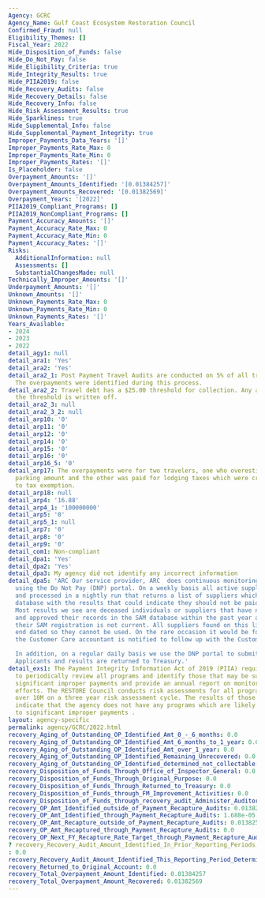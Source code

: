 ```yaml
---
Agency: GCRC
Agency_Name: Gulf Coast Ecosystem Restoration Council
Confirmed_Fraud: null
Eligibility_Themes: []
Fiscal_Year: 2022
Hide_Disposition_of_Funds: false
Hide_Do_Not_Pay: false
Hide_Eligibility_Criteria: true
Hide_Integrity_Results: true
Hide_PIIA2019: false
Hide_Recovery_Audits: false
Hide_Recovery_Details: false
Hide_Recovery_Info: false
Hide_Risk_Assessment_Results: true
Hide_Sparklines: true
Hide_Supplemental_Info: false
Hide_Supplemental_Payment_Integrity: true
Improper_Payments_Data_Years: '[]'
Improper_Payments_Rate_Max: 0
Improper_Payments_Rate_Min: 0
Improper_Payments_Rates: '[]'
Is_Placeholder: false
Overpayment_Amounts: '[]'
Overpayment_Amounts_Identified: '[0.01384257]'
Overpayment_Amounts_Recovered: '[0.01382569]'
Overpayment_Years: '[2022]'
PIIA2019_Compliant_Programs: []
PIIA2019_NonCompliant_Programs: []
Payment_Accuracy_Amounts: '[]'
Payment_Accuracy_Rate_Max: 0
Payment_Accuracy_Rate_Min: 0
Payment_Accuracy_Rates: '[]'
Risks:
  AdditionalInformation: null
  Assessments: []
  SubstantialChangesMade: null
Technically_Improper_Amounts: '[]'
Underpayment_Amounts: '[]'
Unknown_Amounts: '[]'
Unknown_Payments_Rate_Max: 0
Unknown_Payments_Rate_Min: 0
Unknown_Payments_Rates: '[]'
Years_Available:
- 2024
- 2023
- 2022
detail_agy1: null
detail_ara1: 'Yes'
detail_ara2: 'Yes'
detail_ara2_1: Post Payment Travel Audits are conducted on 5% of all travel vouchers.
  The overpayments were identified during this process.
detail_ara2_2: Travel debt has a $25.00 threshold for collection. Any amount beneath
  the threshold is written off.
detail_ara2_3: null
detail_ara2_3_2: null
detail_arp10: '0'
detail_arp11: '0'
detail_arp12: '0'
detail_arp14: '0'
detail_arp15: '0'
detail_arp16: '0'
detail_arp16_5: '0'
detail_arp17: The overpayments were for two travelers, one who overestimated their
  parking amount and the other was paid for lodging taxes which were credited due
  to tax exemption.
detail_arp18: null
detail_arp4: '16.88'
detail_arp4_1: '100000000'
detail_arp5: '0'
detail_arp5_1: null
detail_arp7: '0'
detail_arp8: '0'
detail_arp9: '0'
detail_com1: Non-compliant
detail_dpa1: 'Yes'
detail_dpa2: 'Yes'
detail_dpa3: My agency did not identify any incorrect information
detail_dpa5: 'ARC Our service provider, ARC  does continuous monitoring of all suppliers
  using the Do Not Pay (DNP) portal. On a weekly basis all active suppliers are submitted
  and processed in a nightly run that returns a list of suppliers which matched against
  database with the results that could indicate they should not be paid by the government.
  Most results we see are deceased individuals or suppliers that have not reviewed
  and approved their records in the SAM database within the past year and therefore
  their SAM registration is not current. All suppliers found on this list are immediately
  end dated so they cannot be used. On the rare occasion it would be for other reasons
  the Customer Care accountant is notified to follow up with the Customer.

  In addition, on a regular daily basis we use the DNP portal to submit Disaster Recovery
  Applicants and results are returned to Treasury.'
detail_exs1: The Payment Integrity Information Act of 2019 (PIIA) requires agencies
  to periodically review all programs and identify those that may be susceptible to
  significant improper payments and provide an annual report on monitoring and minimization
  efforts. The RESTORE Council conducts risk assessments for all programs with outlays
  over 10M on a three year risk assessment cycle. The results of those assessments
  indicate that the agency does not have any programs which are likely to be susceptible
  to significant improper payments .
layout: agency-specific
permalink: agency/GCRC/2022.html
recovery_Aging_of_Outstanding_OP_Identified_Amt_0_-_6_months: 0.0
recovery_Aging_of_Outstanding_OP_Identified_Amt_6_months_to_1_year: 0.0
recovery_Aging_of_Outstanding_OP_Identified_Amt_over_1_year: 0.0
recovery_Aging_of_Outstanding_OP_Identified_Remaining_Unrecovered: 0.0
recovery_Aging_of_Outstanding_OP_Identified_determined_not_collectable: 16.88
recovery_Disposition_of_Funds_Through_Office_of_Inspector_General: 0.0
recovery_Disposition_of_Funds_Through_Original_Purpose: 0.0
recovery_Disposition_of_Funds_Through_Returned_to_Treasury: 0.0
recovery_Disposition_of_Funds_through_FM_Improvement_Activities: 0.0
recovery_Disposition_of_Funds_through_recovery_audit_Administer_Auditor: 0.0
recovery_OP_Amt_Identified_outside_of_Payment_Recapture_Audits: 0.01382569
recovery_OP_Amt_Identified_through_Payment_Recapture_Audits: 1.688e-05
recovery_OP_Amt_Recapture_outside_of_Payment_Recapture_Audits: 0.01382569
recovery_OP_Amt_Recaptured_through_Payment_Recapture_Audits: 0.0
recovery_OP_Next_FY_Recapture_Rate_Target_through_Payment_Recapture_Audit: 1.0
? recovery_Recovery_Audit_Amount_Identified_In_Prior_Reporting_Periods_Determined_Not_Collectable_During_This_Reporting_Period
: 0.0
recovery_Recovery_Audit_Amount_Identified_This_Reporting_Period_Determined_Not_Collectable_Rate: 100000000.0
recovery_Returned_to_Original_Account: 0.0
recovery_Total_Overpayment_Amount_Identified: 0.01384257
recovery_Total_Overpayment_Amount_Recovered: 0.01382569
---
```

